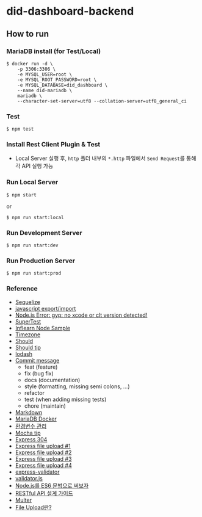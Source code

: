 # did-dashboard-backend

## How to run
### MariaDB install (for Test/Local)
```shell
$ docker run -d \
    -p 3306:3306 \
    -e MYSQL_USER=root \
    -e MYSQL_ROOT_PASSWORD=root \
    -e MYSQL_DATABASE=did_dashboard \
    --name did-mariadb \
    mariadb \
    --character-set-server=utf8 --collation-server=utf8_general_ci
```

### Test
```shell
$ npm test
```

### Install Rest Client Plugin & Test
- Local Server 실행 후, `http` 폴더 내부의 `*.http` 파일에서 `Send Request`를 통해 각 API 실행 가능

### Run Local Server
```shell
$ npm start
```
or
```shell
$ npm run start:local
```

### Run Development Server
```shell
$ npm run start:dev
```

### Run Production Server
```shell
$ npm run start:prod
```

### Reference
- [Sequelize](https://sequelize.org/v5/)
- [javascript export/import](https://beomy.tistory.com/22)
- [Node.js Error: gyp: no xcode or clt version detected!](https://devsoyoung.github.io/posts/no-xcode/)
- [SuperTest](https://github.com/visionmedia/supertest)
- [Inflearn Node Sample](https://github.com/kwonssy02/inflearn-node-api)
- [Timezone](https://meetup.toast.com/posts/125)
- [Should](https://shouldjs.github.io/#assertion-type)
- [Should tip](https://blog.outsider.ne.kr/774)
- [lodash](https://lodash.com/docs/4.17.15)
- [Commit message](https://meetup.toast.com/posts/106)
    - feat (feature)
    - fix (bug fix)
    - docs (documentation)
    - style (formatting, missing semi colons, …)
    - refactor
    - test (when adding missing tests)
    - chore (maintain)
- [Markdown](https://dooray.com/htmls/guides/markdown_ko_KR.html)
- [MariaDB Docker](https://hub.docker.com/_/mariadb)
- [환경변수 관리](https://velog.io/@public_danuel/process-env-on-node-js)
- [Mocha tip](https://blog.outsider.ne.kr/1129)
- [Express 304](https://huns.me/development/2306)
- [Express file upload #1](https://wayhome25.github.io/nodejs/2017/02/21/nodejs-15-file-upload/)
- [Express file upload #2](https://stackoverflow.com/questions/39265838/express-js-image-upload-and-text-inputs-using-post-method)
- [Express file upload #3](https://appdividend.com/2019/02/14/node-express-image-upload-and-resize-tutorial-example/)
- [Express file upload #4](https://www.tutsmake.com/node-js-express-upload-file-image-example/)
- [express-validator](https://express-validator.github.io/docs/index.html)
- [validator.js](https://github.com/validatorjs/validator.js)
- [Node.js를 ES6 문법으로 써보자](https://jeff-til.tistory.com/entry/Nodejs를-ES6-문법으로-써보자)
- [RESTful API 설계 가이드](https://sanghaklee.tistory.com/57)
- [Multer](https://github.com/expressjs/multer/blob/master/doc/README-ko.md)
- [File Upload란?](http://egloos.zum.com/kaludin/v/2270972)